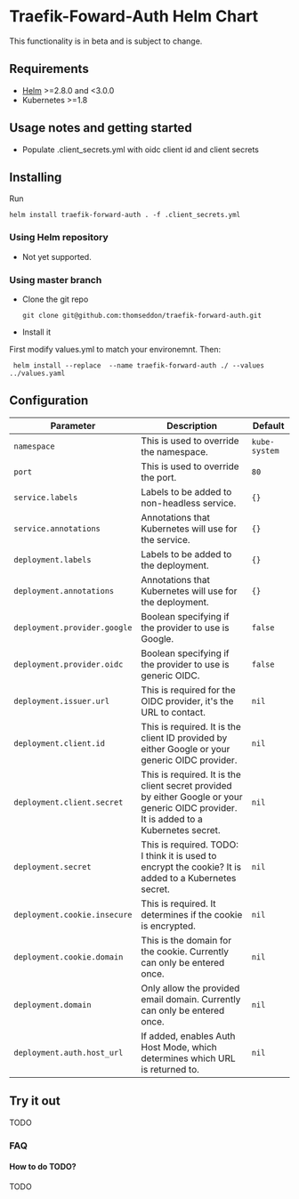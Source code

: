 # Traefik-Foward-Auth Helm Chart

This functionality is in beta and is subject to change.

## Requirements

* [Helm](https://helm.sh/) >=2.8.0 and <3.0.0 
* Kubernetes >=1.8

## Usage notes and getting started

* Populate .client_secrets.yml with oidc client id and client secrets

## Installing

Run

```
helm install traefik-forward-auth . -f .client_secrets.yml
```

### Using Helm repository

* Not yet supported. 

### Using master branch

* Clone the git repo
  ```
  git clone git@github.com:thomseddon/traefik-forward-auth.git
  ```
* Install it

First modify values.yml to match your environemnt. Then:
  ```
   helm install --replace  --name traefik-forward-auth ./ --values ../values.yaml
  ```

## Configuration

| Parameter                     | Description                                                                                                                                           | Default                                                                                                                   |
| ----------------------------- | ----------------------------------------------------------------------------------------------------------------------------------------------------- | ------------------------------------------------------------------------------------------------------------------------- |
| `namespace`                   | This is used to override the namespace.                                                                                                               | `kube-system`                                                                                                             |
| `port`                        | This is used to override the port.                                                                                                                    | `80`                                                                                                                      |
| `service.labels`              | Labels to be added to non-headless service.                                                                                                           | `{}`                                                                                                                      |
| `service.annotations`         | Annotations that Kubernetes will use for the service.                                                                                                 | `{}`                                                                                                                      |
| `deployment.labels`           | Labels to be added to the deployment.                                                                                                                 | `{}`                                                                                                                      |
| `deployment.annotations`      | Annotations that Kubernetes will use for the deployment.                                                                                              | `{}`                                                                                                                      |
| `deployment.provider.google`  | Boolean specifying if the provider to use is Google.                                                                                                  | `false`                                                                                                                      |
| `deployment.provider.oidc`    | Boolean specifying if the provider to use is generic OIDC.                                                                                            | `false`                                                                                                                      |
| `deployment.issuer.url`       | This is required for the OIDC provider, it's the URL to contact.                                                                                      | `nil`                                                                                                                      |
| `deployment.client.id`        | This is required. It is the client ID provided by either Google or your generic OIDC provider.                                                        | `nil`                                                                                                                      |
| `deployment.client.secret`    | This is required. It is the client secret provided by either Google or your generic OIDC provider. It is added to a Kubernetes secret.                | `nil`                                                                                                                      |
| `deployment.secret`           | This is required. TODO: I think it is used to encrypt the cookie? It is added to a Kubernetes secret.                                                 | `nil`                                                                                                                      |
| `deployment.cookie.insecure`  | This is required. It determines if the cookie is encrypted.                                                                                           | `nil`                                                                                                                      |
| `deployment.cookie.domain`    | This is the domain for the cookie. Currently can only be entered once.                                                                                | `nil`                                                                                                                      |
| `deployment.domain`           | Only allow the provided email domain. Currently can only be entered once.                                                                             | `nil`                                                                                                                      |
| `deployment.auth.host_url`    | If added, enables Auth Host Mode, which determines which URL is returned to.                                                                          | `nil`                                                                                                                      |

## Try it out

TODO

### FAQ

#### How to do TODO?

TODO



